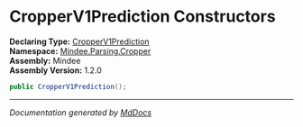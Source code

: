﻿<!--  
  <auto-generated>   
    The contents of this file were generated by a tool.  
    Changes to this file may be list if the file is regenerated  
  </auto-generated>   
-->

# CropperV1Prediction Constructors

**Declaring Type:** [CropperV1Prediction](../index.md)  
**Namespace:** [Mindee.Parsing.Cropper](../../index.md)  
**Assembly:** Mindee  
**Assembly Version:** 1.2.0

```csharp
public CropperV1Prediction();
```
___

*Documentation generated by [MdDocs](https://github.com/ap0llo/mddocs)*
